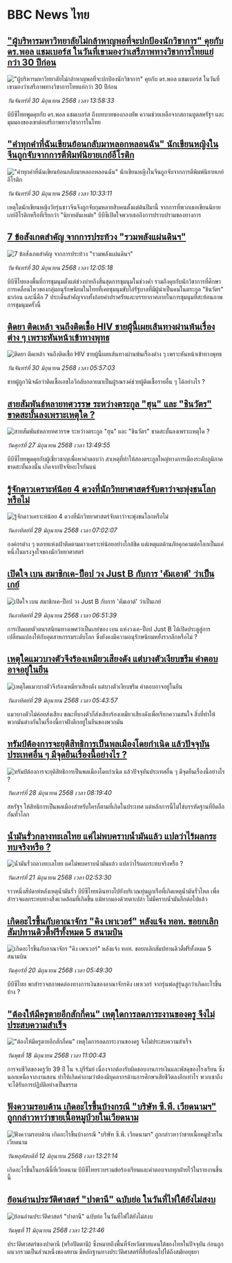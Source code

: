 # BBC News ไทย## ["ผู้บริหารมหาวิทยาลัยไม่กล้าหาญพอที่จะปกป้องนักวิชาการ" คุยกับ ดร.พอล แชมเบอร์ส ในวันที่เขามองว่าเสรีภาพทางวิชาการไทยแย่กว่า 30 ปีก่อน](https://www.bbc.com/thai/articles/c4gde88xemjo?at_campaign=githubrss)!["ผู้บริหารมหาวิทยาลัยไม่กล้าหาญพอที่จะปกป้องนักวิชาการ" คุยกับ ดร.พอล แชมเบอร์ส ในวันที่เขามองว่าเสรีภาพทางวิชาการไทยแย่กว่า 30 ปีก่อน](https://ichef.bbci.co.uk/ace/ws/240/cpsprodpb/fa74/live/184a34a0-526b-11f0-abe4-79578c209cfb.jpg)_วันจันทร์ที่ 30 มิถุนายน 2568 เวลา 13:58:33_บีบีซีไทยพูดคุยกับ ดร.พอล แชมเบอร์ส ถึงบทบาทของกองทัพ ความช่วยเหลือจากสถานทูตสหรัฐฯ และมุมมองของเขาต่อเสรีภาพทางวิชาการในไทย## ["คำทุกคำที่ฉันเขียนย้อนกลับมาหลอกหลอนฉัน" นักเขียนหญิงในจีนถูกจับจากการตีพิมพ์นิยายเกย์อีโรติก](https://www.bbc.com/thai/articles/ce8zzdv9464o?at_campaign=githubrss)!["คำทุกคำที่ฉันเขียนย้อนกลับมาหลอกหลอนฉัน" นักเขียนหญิงในจีนถูกจับจากการตีพิมพ์นิยายเกย์อีโรติก](https://ichef.bbci.co.uk/ace/ws/240/cpsprodpb/1155/live/37193570-530b-11f0-8753-c5d333c91c9a.jpg)_วันจันทร์ที่ 30 มิถุนายน 2568 เวลา 10:33:11_เหตุใดนักเขียนหญิงวัยรุ่นชาวจีนจึงถูกจับกุมหลายสิบคนตั้งแต่ต้นปีมานี้ จากการที่พวกเธอเขียนนิยายเกย์อีโรติกหรือที่เรียกว่า "นิยายตันเหม่ย" บีบีซีเปิดใจพวกเธอถึงการปราบปรามของทางการ## [7 ข้อสังเกตสำคัญ จากการประท้วง "รวมพลังแผ่นดินฯ"](https://www.bbc.com/thai/articles/c99417edvz1o?at_campaign=githubrss)![7 ข้อสังเกตสำคัญ จากการประท้วง "รวมพลังแผ่นดินฯ"](https://ichef.bbci.co.uk/ace/ws/240/cpsprodpb/f811/live/296ce5b0-54e2-11f0-8485-7bd50fa63665.jpg)_วันจันทร์ที่ 30 มิถุนายน 2568 เวลา 12:05:18_บีบีซีไทยลงพื้นที่การชุมนุมตั้งแต่ช่วงบ่ายถึงสิ้นสุดการชุมนุมในช่วงค่ำ รวมถึงคุยกับนักวิชาการที่ศึกษาการเคลื่อนไหวของกลุ่มอนุรักษนิยมในไทยที่เคยชุมนุมขับไล่รัฐบาลที่มีผู้นำเป็นคนในตระกูล "ชินวัตร" มาก่อน และนี่คือ 7 ประเด็นสำคัญจากทั้งถ้อยคำปราศรัยและบรรยากาศภายในการชุมนุมที่สะท้อนภาพการชุมนุมครั้งนี้## [ติดยา ติดเหล้า จนถึงติดเชื้อ HIV ชายผู้นี้เผยเส้นทางผ่านพ้นเรื่องต่าง ๆ เพราะหันหน้าเข้าทางพุทธ](https://www.bbc.com/thai/articles/cj3rj44nljpo?at_campaign=githubrss)![ติดยา ติดเหล้า จนถึงติดเชื้อ HIV ชายผู้นี้เผยเส้นทางผ่านพ้นเรื่องต่าง ๆ เพราะหันหน้าเข้าทางพุทธ](https://ichef.bbci.co.uk/ace/ws/240/cpsprodpb/4bae/live/75c47130-5041-11f0-b062-3bd22b911c28.jpg)_วันจันทร์ที่ 30 มิถุนายน 2568 เวลา 05:57:03_ชายผู้ถูกวินิจฉัยว่าติดเชื้อเอชไอวีกลับกลายมาเป็นผู้รณรงค์ช่วยผู้ติดเชื้อรายอื่น ๆ ได้อย่างไร ?## [สายสัมพันธ์หลายทศวรรษ ระหว่างตระกูล "ฮุน" และ "ชินวัตร" ขาดสะบั้นลงเพราะเหตุใด ?](https://www.bbc.com/thai/articles/cy4y8yyjnwgo?at_campaign=githubrss)![สายสัมพันธ์หลายทศวรรษ ระหว่างตระกูล "ฮุน" และ "ชินวัตร" ขาดสะบั้นลงเพราะเหตุใด ?](https://ichef.bbci.co.uk/ace/ws/240/cpsprodpb/73c8/live/3bca9140-5347-11f0-b4be-8f7caf53b80c.jpg)_วันศุกร์ที่ 27 มิถุนายน 2568 เวลา 13:49:55_บีบีซีไทยพูดคุยกับผู้เชี่ยวชาญเพื่อหาคำตอบว่า สาเหตุที่ทำให้สองตระกูลใหญ่ทางการเมืองระดับภูมิภาคขาดสะบั้นลงนั้น เกิดจากปัจจัยอะไรกันแน่## [รู้จักดาวเคราะห์น้อย 4 ดวงที่นักวิทยาศาสตร์จับตาว่าจะพุ่งชนโลกหรือไม่ ](https://www.bbc.com/thai/articles/cm2lyl5l3meo?at_campaign=githubrss)![รู้จักดาวเคราะห์น้อย 4 ดวงที่นักวิทยาศาสตร์จับตาว่าจะพุ่งชนโลกหรือไม่ ](https://ichef.bbci.co.uk/ace/ws/240/cpsprodpb/168c/live/3dd653e0-5354-11f0-b4be-8f7caf53b80c.jpg)_วันอาทิตย์ที่ 29 มิถุนายน 2568 เวลา 07:02:07_องค์กรต่าง ๆ หลายแห่งเฝ้าติดตามดาวเคราะห์น้อยอย่างใกล้ชิด แต่เหตุผลด้านภัยคุกคามต่อโลกเป็นแค่หนึ่งในแรงจูงใจของนักวิทยาศาสตร์## [เปิดใจ เบน สมาชิกเค-ป็อป วง Just B กับการ 'คัมเอาต์' ว่าเป็นเกย์](https://www.bbc.com/thai/articles/c24v9v30g88o?at_campaign=githubrss)![เปิดใจ เบน สมาชิกเค-ป็อป วง Just B กับการ 'คัมเอาต์' ว่าเป็นเกย์](https://ichef.bbci.co.uk/ace/ws/240/cpsprodpb/3046/live/578ebca0-54a3-11f0-8485-7bd50fa63665.jpg)_วันอาทิตย์ที่ 29 มิถุนายน 2568 เวลา 06:51:39_การเปิดเผยตัวตนรสนิยมทางเพศว่าเป็นเกย์ของ เบน แห่งวงเค-ป็อป Just B ได้เปิดประตูสู่การเปลี่ยนแปลงให้กับอุตสาหกรรมระดับโลก ซึ่งยังคงมีความอนุรักษนิยมหยั่งรากลึกหรือไม่ ?## [เหตุใดแมวบางตัวจึงร้องเหมียวเสียงดัง แต่บางตัวเงียบขรึม คำตอบอาจอยู่ในยีน](https://www.bbc.com/thai/articles/c23g0jmxxvzo?at_campaign=githubrss)![เหตุใดแมวบางตัวจึงร้องเหมียวเสียงดัง แต่บางตัวเงียบขรึม คำตอบอาจอยู่ในยีน](https://ichef.bbci.co.uk/ace/ws/240/cpsprodpb/1adf/live/3b2cb570-5409-11f0-8485-7bd50fa63665.jpg)_วันอาทิตย์ที่ 29 มิถุนายน 2568 เวลา 05:43:57_แมวบางตัวไม่ค่อยส่งเสียง ขณะที่บางตัวก็ส่งเสียงร้องเหมียวเสียงดังเพื่อเรียกความสนใจ สิ่งที่ทำให้พวกมันต่างกันในเรื่องนี้อาจฝังลึกอยู่ในยีนของพวกมัน## [ทรัมป์ต้องการจะยุติสิทธิการเป็นพลเมืองโดยกำเนิด แล้วปัจจุบันประเทศอื่น ๆ มีจุดยืนเรื่องนี้อย่างไร ?](https://www.bbc.com/thai/articles/clyx2pk3wygo?at_campaign=githubrss)![ทรัมป์ต้องการจะยุติสิทธิการเป็นพลเมืองโดยกำเนิด แล้วปัจจุบันประเทศอื่น ๆ มีจุดยืนเรื่องนี้อย่างไร ?](https://ichef.bbci.co.uk/ace/ws/240/cpsprodpb/b84b/live/179cdf10-df27-11ef-a622-27240dd7c784.jpg)_วันเสาร์ที่ 28 มิถุนายน 2568 เวลา 08:19:40_สหรัฐฯ ให้สิทธิการเป็นพลเมืองสำหรับใครก็ตามที่เกิดในประเทศ แต่หลักการนี้ไม่ใช่บรรทัดฐานที่ยึดถือกันทั่วโลก## [น้ำมันรั่วกลางทะเลไทย แค่ไม่พบคราบน้ำมันแล้ว แปลว่าไร้ผลกระทบจริงหรือ ?](https://www.bbc.com/thai/articles/cgq782v15k8o?at_campaign=githubrss)![น้ำมันรั่วกลางทะเลไทย แค่ไม่พบคราบน้ำมันแล้ว แปลว่าไร้ผลกระทบจริงหรือ ?](https://ichef.bbci.co.uk/ace/ws/240/cpsprodpb/574d/live/f090a920-4c12-11f0-86d5-3b52b53af158.jpg)_วันเสาร์ที่ 21 มิถุนายน 2568 เวลา 02:53:30_ราวหนึ่งสัปดาห์หลังเหตุน้ำมันรั่ว บีบีซีไทยเดินทางไปยังบริเวณทุ่นผูกเรือที่เกิดเหตุน้ำมันรั่วไหล เพื่อสำรวจผลกระทบทางสิ่งแวดล้อมที่เกิดขึ้น แม้หากมองด้วยตาเปล่า ไม่มีคราบน้ำมันอีกต่อไปแล้ว## [เกิดอะไรขึ้นกับอาณาจักร "คิง เพาเวอร์" หลังแจ้ง ทอท. ขอยกเลิกสัมปทานดิวตี้ฟรีทั้งหมด 5 สนามบิน](https://www.bbc.com/thai/articles/crk6d8l5py5o?at_campaign=githubrss)![เกิดอะไรขึ้นกับอาณาจักร "คิง เพาเวอร์" หลังแจ้ง ทอท. ขอยกเลิกสัมปทานดิวตี้ฟรีทั้งหมด 5 สนามบิน](https://ichef.bbci.co.uk/ace/ws/240/cpsprodpb/f74c/live/5e5dbcc0-4d96-11f0-9aef-bb27ccc1a3f8.jpg)_วันศุกร์ที่ 20 มิถุนายน 2568 เวลา 05:49:30_บีบีซีไทย พาสำรวจสภาพคล่องทางการเงินของอาณาจักรคิง เพาเวอร์ จากรุ่นพ่อสู่รุ่นลูกว่าเกิดอะไรขึ้นบ้าง ?## ["ต้องให้มีครูตายอีกสักกี่คน" เหตุใดการลดภาระงานของครู จึงไม่ประสบความสำเร็จ](https://www.bbc.com/thai/articles/c07dnn5lemyo?at_campaign=githubrss)!["ต้องให้มีครูตายอีกสักกี่คน" เหตุใดการลดภาระงานของครู จึงไม่ประสบความสำเร็จ](https://ichef.bbci.co.uk/ace/ws/240/cpsprodpb/ce69/live/2f0f99c0-4c33-11f0-86d5-3b52b53af158.jpg)_วันพุธที่ 18 มิถุนายน 2568 เวลา 11:00:43_การจบชีวิตของครูวัย 39 ปี ใน จ.บุรีรัมย์ เนื่องจากต้องรับผิดชอบงานการเงินและพัสดุของโรงเรียน ซึ่งนอกเหนือจากงานสอน ทำให้เกิดคำถามว่าต้องมีบุคลากรด้านการศึกษาเสียชีวิตลงอีกเท่าไร พวกเขาถึงจะได้รับการปฏิบัติอย่างเป็นธรรม## [ฟังความรอบด้าน เกิดอะไรขึ้นบ้างกรณี "บริษัท ซี.พี. เวียดนามฯ" ถูกกล่าวหาว่าขายเนื้อหมูป่วยในเวียดนาม](https://www.bbc.com/thai/articles/cewdejr22w0o?at_campaign=githubrss)![ฟังความรอบด้าน เกิดอะไรขึ้นบ้างกรณี "บริษัท ซี.พี. เวียดนามฯ" ถูกกล่าวหาว่าขายเนื้อหมูป่วยในเวียดนาม](https://ichef.bbci.co.uk/ace/ws/240/cpsprodpb/41d2/live/03bfbfa0-4771-11f0-84b6-6bf0f66205f1.jpg)_วันพฤหัสบดีที่ 12 มิถุนายน 2568 เวลา 13:21:14_เกิดอะไรขึ้นในกรณีนี้ที่เวียดนาม บีบีซีไทยรวบรวมข้อร้องเรียนและคำตอบจากทุกฝ่ายไว้ในรายงานชิ้นนี้## [ย้อนอ่านประวัติศาสตร์ "ปาตานี" ฉบับย่อ ในวันที่ไฟใต้ยังไม่สงบ](https://www.bbc.com/thai/articles/c1e65xx6lzqo?at_campaign=githubrss)![ย้อนอ่านประวัติศาสตร์ "ปาตานี" ฉบับย่อ ในวันที่ไฟใต้ยังไม่สงบ](https://ichef.bbci.co.uk/ace/ws/240/cpsprodpb/358a/live/060b31f0-468f-11f0-bbaa-4bc03e0665b7.jpg)_วันพุธที่ 11 มิถุนายน 2568 เวลา 12:21:46_ประวัติศาสตร์ของปาตานี (หรือปัตตานี) ซึ่งหมายถึงพื้นที่จังหวัดชายแดนใต้ของไทยในปัจจุบัน ก่อนถูกผนวกรวมเป็นส่วนหนึ่งของสยาม มีหลักฐานทางประวัติศาสตร์ที่สืบย้อนไปได้ถึงสมัยอยุธยา